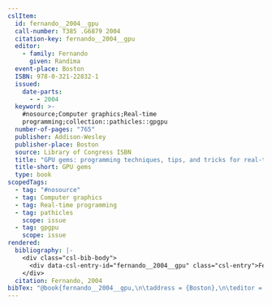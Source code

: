 ```yaml
---
cslItem:
  id: fernando__2004__gpu
  call-number: T385 .G6879 2004
  citation-key: fernando__2004__gpu
  editor:
    - family: Fernando
      given: Randima
  event-place: Boston
  ISBN: 978-0-321-22832-1
  issued:
    date-parts:
      - - 2004
  keyword: >-
    #nosource;Computer graphics;Real-time
    programming;collection::pathicles::gpgpu
  number-of-pages: "765"
  publisher: Addison-Wesley
  publisher-place: Boston
  source: Library of Congress ISBN
  title: "GPU gems: programming techniques, tips, and tricks for real-time graphics"
  title-short: GPU gems
  type: book
scopedTags:
  - tag: "#nosource"
  - tag: Computer graphics
  - tag: Real-time programming
  - tag: pathicles
    scope: issue
  - tag: gpgpu
    scope: issue
rendered:
  bibliography: |-
    <div class="csl-bib-body">
      <div data-csl-entry-id="fernando__2004__gpu" class="csl-entry">Fernando, R. ed. (2004) <i>GPU gems: programming techniques, tips, and tricks for real-time graphics</i>. Boston: Addison-Wesley.</div>
    </div>
  citation: Fernando, 2004
bibTex: "@book{fernando__2004__gpu,\n\taddress = {Boston},\n\teditor = {Fernando, Randima},\n\tyear = {2004},\n\tpublisher = {Addison-Wesley},\n\ttitle = {GPU gems: programming techniques, tips, and tricks for real-time graphics},\n}\n\n"
---
```

